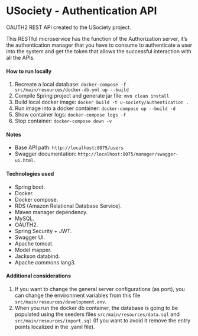 # USociety - Authentication API
OAUTH2 REST API created to the USociety project.

This RESTful microservice has the function of the Authorization server, it’s the authentication manager that you have to consume to authenticate a user into the system and get the token that allows the successful interaction with all the APIs.

#### How to run locally

1. Recreate a local database: `docker-compose -f src/main/resources/docker-db.yml up --build`
2. Compile Spring project and generate jar file: `mvn clean install`
3. Build local docker image: `docker build -t u-society/authentication .`
4. Run image into a docker container: `docker-compose up --build -d`
5. Show container logs: `docker-compose logs -f`
6. Stop container: `docker-compose down -v`

#### Notes
- Base API path: `http://localhost:8075/users`
- Swagger documentation: `http://localhost:8075/manager/swagger-ui.html`.

#### Technologies used
- Spring boot.
- Docker.
- Docker compose.
- RDS (Amazon Relational Database Service).
- Maven manager dependency.
- MySQL.
- OAUTH2.
- Spring Security + JWT.
- Swagger UI.
- Apache tomcat.
- Model mapper.
- Jackson databind.
- Apache commons lang3.


#### Additional considerations
1. If you want to change the general server configurations (as port), you can change the environment variables from this file `src/main/resources/development.env`.
2. When you run the docker db container, the database is going to be populated using the seeders files `src/main/resources/data.sql` and `src/main/resources/import.sql` (If you want to avoid it remove the entry points localized in the .yaml file). 

